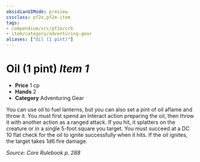 ```yaml
---
obsidianUIMode: preview
cssclass: pf2e,pf2e-item
tags:
- compendium/src/pf2e/crb
- item/category/adventuring-gear
aliases: ["Oil (1 pint)"]
---
```

# Oil (1 pint) *Item 1*  

- **Price** 1 cp
- **Hands** 2
- **Category** Adventuring Gear

You can use oil to fuel lanterns, but you can also set a pint of oil aflame and throw it. You must first spend an Interact action preparing the oil, then throw it with another action as a ranged attack. If you hit, it splatters on the creature or in a single 5-foot square you target. You must succeed at a DC 10 flat check for the oil to ignite successfully when it hits. If the oil ignites, the target takes 1d6 fire damage.

*Source: Core Rulebook p. 288*
